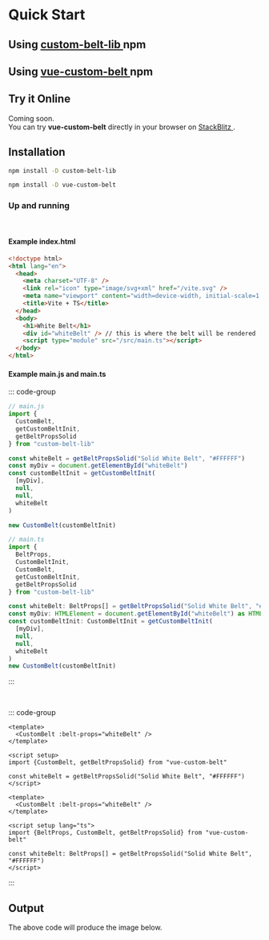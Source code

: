 # Quick Start

<div style="text-align: right;">
<SelectFramework
   :callback="frameworkCallback"
/>
</div>

<div v-if="selectedFramework === '0'">
  <h2>Using
    <a href='https://www.npmjs.com/package/custom-belt-lib' target='_blank'>
      custom-belt-lib
    </a> npm
  </h2>
</div>

<div v-if="selectedFramework === '1'">
   <h2>Using
     <a href='https://www.npmjs.com/package/vue-custom-belt' target='_blank'>
       vue-custom-belt
     </a> npm
   </h2>
</div>

## Try it Online

<div v-if="selectedFramework === '0'">
Coming soon.
</div>

<div v-if="selectedFramework === '1'">
You can try <strong>vue-custom-belt</strong> directly in your browser on
<a href='https://stackblitz.com/edit/custom-belt-demo?file=src%2FApp.vue' target='_blank'>
StackBlitz
</a>.
</div>

## Installation

<div v-if="selectedFramework === '0'">

```sh
npm install -D custom-belt-lib
```

</div>

<div v-if="selectedFramework === '1'">

```sh
npm install -D vue-custom-belt
```

</div>

### Up and running

<div v-if="selectedFramework === '0'">
<br/>

#### Example index.html

```html
<!doctype html>
<html lang="en">
  <head>
    <meta charset="UTF-8" />
    <link rel="icon" type="image/svg+xml" href="/vite.svg" />
    <meta name="viewport" content="width=device-width, initial-scale=1.0" />
    <title>Vite + TS</title>
  </head>
  <body>
    <h1>White Belt</h1>
    <div id="whiteBelt" /> // this is where the belt will be rendered
    <script type="module" src="/src/main.ts"></script>
  </body>
</html>
```

#### Example main.js and main.ts

::: code-group

```js [JavaScript]
// main.js
import {
  CustomBelt,
  getCustomBeltInit,
  getBeltPropsSolid
} from "custom-belt-lib"

const whiteBelt = getBeltPropsSolid("Solid White Belt", "#FFFFFF")
const myDiv = document.getElementById("whiteBelt")
const customBeltInit = getCustomBeltInit(
  [myDiv],
  null,
  null,
  whiteBelt
)

new CustomBelt(customBeltInit)
```

```ts [TypeScript]
// main.ts
import {
  BeltProps,
  CustomBeltInit,
  CustomBelt,
  getCustomBeltInit,
  getBeltPropsSolid
} from "custom-belt-lib"

const whiteBelt: BeltProps[] = getBeltPropsSolid("Solid White Belt", "#FFFFFF")
const myDiv: HTMLElement = document.getElementById("whiteBelt") as HTMLElement
const customBeltInit: CustomBeltInit = getCustomBeltInit(
  [myDiv],
  null,
  null,
  whiteBelt
)
new CustomBelt(customBeltInit)
```

:::

</div>

<div v-if="selectedFramework === '1'">
<br/>

::: code-group

```vue [JavaScript]
<template>
  <CustomBelt :belt-props="whiteBelt" />
</template>

<script setup>
import {CustomBelt, getBeltPropsSolid} from "vue-custom-belt"

const whiteBelt = getBeltPropsSolid("Solid White Belt", "#FFFFFF")
</script>
```

```vue [TypeScript]
<template>
  <CustomBelt :belt-props="whiteBelt" />
</template>

<script setup lang="ts"> 
import {BeltProps, CustomBelt, getBeltPropsSolid} from "vue-custom-belt"

const whiteBelt: BeltProps[] = getBeltPropsSolid("Solid White Belt", "#FFFFFF")
</script>
```

:::

</div>

## Output

The above code will produce the image below.

<WhiteBelt style="padding-top: 50px; max-width: 600px;"/>

<script setup> // lang="ts" will break build
import { ref } from 'vue'
import WhiteBelt from '../components/WhiteBelt.vue';
import SelectFramework from '../components/SelectFramework.vue';

const selectedFramework = ref('0');

const frameworkCallback = (newValue) => {
  if (newValue) selectedFramework.value = newValue;
}
</script>
